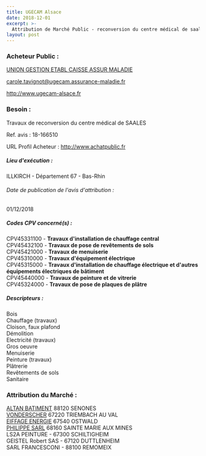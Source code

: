 ```yaml
---
title: UGECAM Alsace
date: 2018-12-01
excerpt: >-
  Attribution de Marché Public - reconversion du centre médical de saales
layout: post
---
```


### Acheteur Public : 
<a href="/acheteur-34/siren-424810257"> UNION GESTION ETABL CAISSE ASSUR MALADIE</a><br/>



carole.tavignot@ugecam.assurance-maladie.fr


http://www.ugecam-alsace.fr
### Besoin :

Travaux de reconversion du centre médical de SAALES

Ref. avis : 18-166510

URL Profil Acheteur : http://www.achatpublic.fr

##### Lieu d'exécution :

ILLKIRCH - Département 67 - Bas-Rhin

###### Date de publication de l'avis d'attribution : 
01/12/2018

##### Codes CPV concerné(s) :
CPV45331100 - **Travaux d'installation de chauffage central** <br/>
CPV45432100 - **Travaux de pose de revêtements de sols** <br/>
CPV45421000 - **Travaux de menuiserie** <br/>
CPV45310000 - **Travaux d'équipement électrique** <br/>
CPV45315000 - **Travaux d'installation de chauffage électrique et d'autres équipements électriques de bâtiment** <br/>
CPV45440000 - **Travaux de peinture et de vitrerie** <br/>
CPV45324000 - **Travaux de pose de plaques de plâtre** <br/>

##### Descripteurs :
Bois <br/>
Chauffage (travaux) <br/>
Cloison, faux plafond <br/>
Démolition <br/>
Electricité (travaux) <br/>
Gros oeuvre <br/>
Menuiserie <br/>
Peinture (travaux) <br/>
Plâtrerie <br/>
Revêtements de sols <br/>
Sanitaire <br/>

### Attribution du Marché :
<a href="/entreprise-255/siren-331551549"> ALTAN BATIMENT</a>     88120 SENONES <br/>
<a href="/entreprise-261/siren-432976785"> VONDERSCHER</a>     67220 TRIEMBACH AU VAL <br/>
<a href="/entreprise-258/siren-388758708"> EIFFAGE ENERGIE</a>     67540 OSTWALD <br/>
<a href="/entreprise-258/siren-398574749"> PHILIPPE SARL</a>     68160 SAINTE MARIE AUX MINES <br/>
LS2A PEINTURE -  67300 SCHILTIGHEIM <br/>
GEISTEL Robert SAS -  67120 DUTTLENHEIM <br/>
SARL FRANCESCONI -  88100 REMOMEIX <br/>
